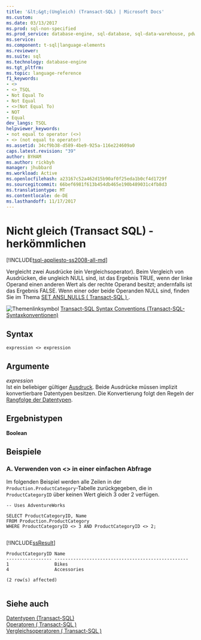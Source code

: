 ```yaml
---
title: '&lt;&gt;(Ungleich) (Transact-SQL) | Microsoft Docs'
ms.custom: 
ms.date: 03/13/2017
ms.prod: sql-non-specified
ms.prod_service: database-engine, sql-database, sql-data-warehouse, pdw
ms.service: 
ms.component: t-sql|language-elements
ms.reviewer: 
ms.suite: sql
ms.technology: database-engine
ms.tgt_pltfrm: 
ms.topic: language-reference
f1_keywords:
- <>
- <>_TSQL
- Not Equal To
- Not Equal
- <>(Not Equal To)
- NOT
- Equal
dev_langs: TSQL
helpviewer_keywords:
- not equal to operator (<>)
- <> (not equal to operator)
ms.assetid: 34cf9b38-d589-4be9-925a-116e224609a0
caps.latest.revision: "39"
author: BYHAM
ms.author: rickbyh
manager: jhubbard
ms.workload: Active
ms.openlocfilehash: a23167c52a462d15b90af0f25eda1b0cf4d1729f
ms.sourcegitcommit: 66bef6981f613b454db465e190b489031c4fb8d3
ms.translationtype: MT
ms.contentlocale: de-DE
ms.lasthandoff: 11/17/2017
---
```

# <a name="not-equal-to-transact-sql---traditional"></a>Nicht gleich (Transact SQL) - herkömmlichen
[!INCLUDE[tsql-appliesto-ss2008-all-md](../../includes/tsql-appliesto-ss2008-all-md.md)]

  Vergleicht zwei Ausdrücke (ein Vergleichsoperator). Beim Vergleich von Ausdrücken, die ungleich NULL sind, ist das Ergebnis TRUE, wenn der linke Operand einen anderen Wert als der rechte Operand besitzt; andernfalls ist das Ergebnis FALSE. Wenn einer oder beide Operanden NULL sind, finden Sie im Thema [SET ANSI_NULLS &#40; Transact-SQL &#41; ](../../t-sql/statements/set-ansi-nulls-transact-sql.md).  
  
 ![Themenlinksymbol](../../database-engine/configure-windows/media/topic-link.gif "Topic link icon") [Transact-SQL Syntax Conventions (Transact-SQL-Syntaxkonventionen)](../../t-sql/language-elements/transact-sql-syntax-conventions-transact-sql.md)  
  
## <a name="syntax"></a>Syntax  
  
```  
expression <> expression  
```  
  
## <a name="arguments"></a>Argumente  
 *expression*  
 Ist ein beliebiger gültiger [Ausdruck](../../t-sql/language-elements/expressions-transact-sql.md). Beide Ausdrücke müssen implizit konvertierbare Datentypen besitzen. Die Konvertierung folgt den Regeln der [Rangfolge der Datentypen](../../t-sql/data-types/data-type-precedence-transact-sql.md).  
  
## <a name="result-types"></a>Ergebnistypen  
 **Boolean**  
  
## <a name="examples"></a>Beispiele  
  
### <a name="a-using--in-a-simple-query"></a>A. Verwenden von <> in einer einfachen Abfrage  
 Im folgenden Beispiel werden alle Zeilen in der `Production.ProductCategory`-Tabelle zurückgegeben, die in `ProductCategoryID` über keinen Wert gleich 3 oder 2 verfügen.  
  
```  
-- Uses AdventureWorks  
  
SELECT ProductCategoryID, Name  
FROM Production.ProductCategory  
WHERE ProductCategoryID <> 3 AND ProductCategoryID <> 2;  
  
```  
  
 [!INCLUDE[ssResult](../../includes/ssresult-md.md)]  
  
```  
ProductCategoryID Name  
----------------- --------------------------------------------------  
1                 Bikes  
4                 Accessories  
  
(2 row(s) affected)  
  
```  
  
## <a name="see-also"></a>Siehe auch  
 [Datentypen &#40;Transact-SQL&#41;](../../t-sql/data-types/data-types-transact-sql.md)   
 [Operatoren &#40; Transact-SQL &#41;](../../t-sql/language-elements/operators-transact-sql.md)   
 [Vergleichsoperatoren &#40; Transact-SQL &#41;](../../t-sql/language-elements/comparison-operators-transact-sql.md)  
  
  
